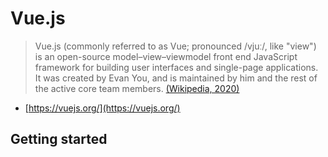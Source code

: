 # Vue.js
> Vue.js (commonly referred to as Vue; pronounced /vjuː/, like "view") is an open-source model–view–viewmodel front end JavaScript framework for building user interfaces and single-page applications. It was created by Evan You, and is maintained by him and the rest of the active core team members.
> [(Wikipedia, 2020)](https://en.wikipedia.org/wiki/Vue.js)

- [https://vuejs.org/](https://vuejs.org/)

## Getting started
